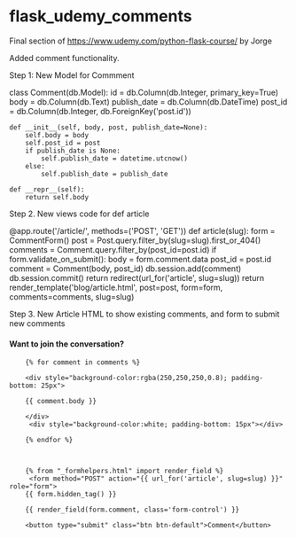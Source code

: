 # flask_udemy_comments

Final section of https://www.udemy.com/python-flask-course/ by Jorge 

Added comment functionality.

Step 1: New Model for Commment

class Comment(db.Model):
    id = db.Column(db.Integer, primary_key=True)
    body = db.Column(db.Text)
    publish_date = db.Column(db.DateTime)
    post_id = db.Column(db.Integer, db.ForeignKey('post.id'))
    
    
    def __init__(self, body, post, publish_date=None):
        self.body = body
        self.post_id = post
        if publish_date is None:
            self.publish_date = datetime.utcnow()
        else:
            self.publish_date = publish_date

    def __repr__(self):
        return self.body

Step 2. New views code for def article

@app.route('/article/<slug>', methods=('POST', 'GET'))
def article(slug):
    form = CommentForm()
    post = Post.query.filter_by(slug=slug).first_or_404()
    comments = Comment.query.filter_by(post_id=post.id)
    if form.validate_on_submit():
        body = form.comment.data
        post_id = post.id
        comment = Comment(body, post_id)
        db.session.add(comment)
        db.session.commit()
        return redirect(url_for('article', slug=slug))
    return render_template('blog/article.html', post=post, form=form, comments=comments, slug=slug)

Step 3. New Article HTML to show existing comments, and form to submit new comments

   <h4>Want to join the conversation?</h4>

        {% for comment in comments %}
        
        <div style="background-color:rgba(250,250,250,0.8); padding-bottom: 25px">
        
        {{ comment.body }}
        
        </div>
         <div style="background-color:white; padding-bottom: 15px"></div>
         
        {% endfor %}
        
       
        
        {% from "_formhelpers.html" import render_field %}
         <form method="POST" action="{{ url_for('article', slug=slug) }}" role="form">
        {{ form.hidden_tag() }}
            
        {{ render_field(form.comment, class='form-control') }}
        
        <button type="submit" class="btn btn-default">Comment</button>

